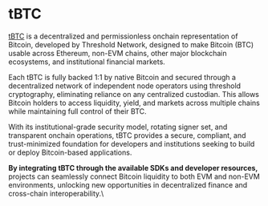 # tBTC

[tBTC](../../threshold-dashboard/tbtc-minting-walkthrough.md) is a decentralized and permissionless onchain representation of Bitcoin, developed by Threshold Network, designed to make Bitcoin (BTC) usable across Ethereum, non-EVM chains, other major blockchain ecosystems, and  institutional financial markets.

Each tBTC is fully backed 1:1 by native Bitcoin and secured through a decentralized network of independent node operators using threshold cryptography, eliminating reliance on any centralized custodian. This allows Bitcoin holders to access liquidity, yield, and markets across multiple chains while maintaining full control of their BTC.

With its institutional-grade security model, rotating signer set, and transparent onchain operations, tBTC provides a secure, compliant, and trust-minimized foundation for developers and institutions seeking to build or deploy Bitcoin-based applications.

**By integrating tBTC through the available SDKs and developer resources,** projects can seamlessly connect Bitcoin liquidity to both EVM and non-EVM environments, unlocking new opportunities in decentralized finance and cross-chain interoperability.\
